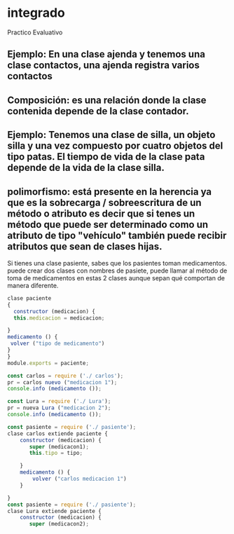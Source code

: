 # integrado
Practico Evaluativo

## Ejemplo: En una clase ajenda y tenemos una clase contactos, una ajenda registra varios contactos

## Composición: es una relación donde la clase contenida depende de la clase contador.

## Ejemplo: Tenemos una clase de silla, un objeto silla y una vez compuesto por cuatro objetos del tipo patas. El tiempo de vida de la clase pata depende de la vida de la clase silla.

## polimorfismo: está presente en la herencia ya que es la sobrecarga / sobreescritura de un método o atributo es decir que si tenes un método que puede ser determinado como un atributo de tipo "vehículo" también puede recibir atributos que sean de clases hijas.

 Si tienes una clase pasiente, sabes que los pasientes toman medicamentos. puede crear dos clases con nombres de pasiete, puede llamar al método de toma de medicamentos en estas 2 clases aunque sepan qué comportan de manera diferente.

```js
clase paciente
{
  constructor (medicacion) {
  this.medicacion = medicacion;

}
medicamento () {
 volver ("tipo de medicamento")
}
}
module.exports = paciente;

const carlos = require ('./ carlos');
pr = carlos nuevo ("medicacion 1");
console.info (medicamento ());

const Lura = require ('./ Lura');
pr = nueva Lura ("medicacion 2");
console.info (medicamento ());

const pasiente = require ('./ pasiente');
clase carlos extiende paciente {
    constructor (medicacion) {
       super (medicacon1);
       this.tipo = tipo;

    }
    medicamento () {
        volver ("carlos medicacion 1")
    }

}
const pasiente = require ('./ pasiente');
clase Lura extiende paciente {
    constructor (medicacion) {
       super (medicacon2);

